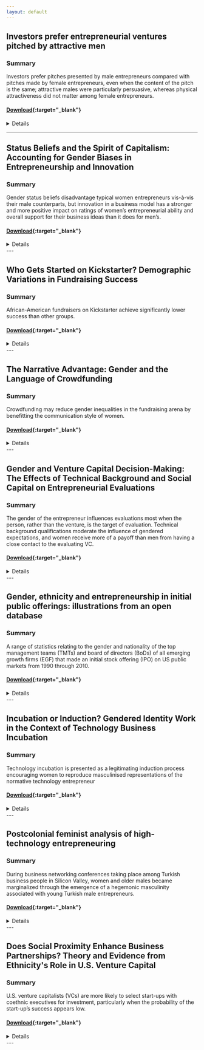 ```yaml
---
layout: default
---
```

## Investors prefer entrepreneurial ventures pitched by attractive men

### Summary

Investors prefer pitches presented by male entrepreneurs compared with pitches made by female entrepreneurs, even when the content of the pitch is the same; attractive males were particularly persuasive, whereas physical attractiveness did not matter among female entrepreneurs.

#### [Download](http://www.hbs.edu/faculty/Publication%20Files/Brooks%20Huang%20Kearney%20Murray_59b551a9-8218-4b84-be15-eaff58009767.pdf){:target="_blank"}


<details> <div markdown="1">

### PNAS, 2014

### Authors
* Alison Wood Brooks - Harvard Business School
* Laura Huang - Wharton School, University of Pennsylvania
* Sarah Wood Kearney - MIT Sloan
* Fiona E. Murray - MIT Sloan


### Abstract

> Entrepreneurship is a central path to job creation, economic growth, and prosperity. In the earliest stages of start-up business creation, the matching of entrepreneurial ventures to investors is critically important. The entrepreneur’s business proposition and previous experience are regarded as the main criteria for investment decisions. Our research, however, documents other critical criteria that investors use to make these decisions: the gender and physical attractiveness of the entrepreneurs themselves. Across a field setting (three entrepreneurial pitch competitions in the United States) and two experiments, we identify a profound and consistent gender gap in entrepreneur persuasiveness. Investors prefer pitches presented by male entrepreneurs compared with pitches made by female entrepreneurs, even when the content of the pitch is the same. This effect is moderated by male physical attractiveness: attractive males were particularly persuasive, whereas physical attractiveness did not matter among female entrepreneurs.
</div> </details>

---

## Status Beliefs and the Spirit of Capitalism: Accounting for Gender Biases in Entrepreneurship and Innovation

### Summary

Gender status beliefs disadvantage typical women entrepreneurs vis-à-vis their male counterparts, but innovation in a business model has a stronger and more positive impact on ratings of women’s entrepreneurial ability and overall support for their business ideas than it does for men’s.

#### [Download](https://pdfs.semanticscholar.org/1417/79ca61a7caa436d69d30cbbdb0b5801d61f5.pdf){:target="_blank"}


<details> <div markdown="1">

### Social Forces, 2014

### Authors
* Sarah Thébaud - University of California–Santa Barbara


### Abstract

> In this article, I develop and empirically test the theoretical argument that widely shared cultural beliefs about men’s and women’s abilities in entrepreneurship (i.e., “gender status beliefs”) systematically influence the social interactions during which an entrepreneur, particularly an innovative entrepreneur, seeks support from potential stakeholders for his or her new organization. To evaluate this argument, I conducted three experimental studies in the United Kingdom and the United States in which student participants were asked to evaluate the pro les of two entrepreneurs and to make investment decisions for each. The studies manipulated the gender of the entrepreneur and the innovativeness of the business plan. The main finding is consistent across studies: gender status beliefs disadvantage typical women entrepreneurs vis-à-vis their male counterparts, but innovation in a business model has a stronger and more positive impact on ratings of women’s entrepreneurial ability and overall support for their business ideas than it does for men’s. However, the strength of these patterns varies significantly depending on the societal and industry context of the new venture in question. Findings indicate that gender status beliefs can be understood as an important “demand-side” mechanism contributing to gender inequality in aggregate entrepreneurship rates and a micro-level factor affecting the likelihood that a new and novel organization will emerge and survive.
</div> </details>
---

## Who Gets Started on Kickstarter? Demographic Variations in Fundraising Success

### Summary
  
African-American fundraisers on Kickstarter achieve significantly lower success than other groups.

#### [Download](http://aisel.aisnet.org/cgi/viewcontent.cgi?article=1408&context=icis2015){:target="_blank"}


<details> <div markdown="1">

### Proceedings of ICIS Conference, 2015

### Authors
* Lauren Rhue - Wake Forest University School of Business


### Abstract

> Crowdfunding platforms like Kickstarter are expected to “democratize” funding by increasing the availability of capital to traditionally underrepresented groups, but there is conflicting evidence about racial disparities in success rates. This paper contributes to the information systems literature on crowdfunding by examining the racial dynamics in the crowdfunding platform Kickstarter. The race of subjects in project and user photos are determined with facial recognition software for 138,778 fundraising projects, and matched sample techniques are used to control for observable differences in project
categories among racial groups. Even controlling for these observable differences, this study finds that projects with African-American photo subjects achieve lower success rates. African-American fundraisers also achieve significantly lower success than other groups, and this effect is larger than the effect from project photos. This study has practical implications for individuals seeking capital in these markets as well as design implications for the platforms themselves.
</div> </details>
---

## The Narrative Advantage: Gender and the Language of Crowdfunding

### Summary

Crowdfunding may reduce gender inequalities in the fundraising arena by benefitting the communication style of women.

#### [Download](http://faculty.haas.berkeley.edu/gorbatai/working%20papers%20and%20word/Crowdfunding-GenderGorbataiNelson.pdf){:target="_blank"}


<details> <div markdown="1">

### Working paper

### Authors
* Andreea Gorbatai - Haas School of Business UC Berkeley
* Laura Nelson - Kellogg School of Management Northwestern University

### Abstract

> In this study, we set out to examine the role of language in the success of online fundraising—a new form of entrepreneurial project financing. In particular, we evaluate the influence of linguistic content on fundraising outcomes, above and beyond type of product or service offered. Online fundraising settings pose an interesting empirical puzzle: women are systematically more successful than men, an outcome contrary to offline gender inequality. We propose that this outcome is partially explained by linguistic differences between men and women in terms of language they use, and we test this mechanism using data from the online crowdfunding platform Indiegogo. The results support our theory, suggesting a link between micro-level linguistic choices and macro level outcomes: the institution of crowdfunding may reduce gender inequalities in the fundraising arena by benefitting the communication style of women.
</div> </details>
---


## Gender	and	Venture	Capital	Decision-Making: The	Effects	of	Technical	Background	and	Social	Capital	on	Entrepreneurial	Evaluations

### Summary

The gender of the entrepreneur influences evaluations most when the person, rather than the venture, is the target of evaluation. Technical background qualifications moderate the influence of gendered expectations, and women receive more of a payoff than men from having a close contact to the evaluating VC. 

#### [Download](https://pdfs.semanticscholar.org/97fd/9b1eb81f1adf24e992dd9c1513bba8f89af3.pdf){:target="_blank"}


<details> <div markdown="1">

### Social Science Research, 2015

### Authors
* Justine	E. Tinkler - University of Georgia
* Manwai C. Ku - Stanford	University
* Kjersten Bunker	Whittington - Reed College
* Andrea Rees Davies - Stanford University


### Abstract

> Research on gender and workplace decision-making tends to address either supply-side disparities between men’s and women’s human and social capital, or demand-side differences in the status expectations of women and men workers. In addition, this work often relies on causal inferences drawn from empirical data collected on worker characteristics and their workplace outcomes. In this study, we demonstrate how tangible education and work history credentials - typically associated with supply-side characteristics - work in tandem with cultural beliefs about gender to influence the evaluative process that
underlies venture capital decisions made in high-growth, high-tech entrepreneurship. Using an experimental design, we simulate funding decisions by venture capitalists (VCs) for men and women entrepreneurs that differ in technical background and the presence of important social ties. We demonstrate the presence of two distinct aspects of VCs’ evaluation: that of the venture and that of the entrepreneur, and find that the gender of the entrepreneur influences evaluations most when the person, rather than the venture, is the target of evaluation. Technical background qualifications moderate the influence of gendered expectations, and women receive more of a payoff than men from having a close contact to the evaluating VC. We discuss the implications for future research on gender and work.
</div> </details>
---

## Gender, ethnicity and entrepreneurship in initial public offerings: illustrations from an open database

### Summary

A range of statistics relating to the gender and nationality of the top management teams (TMTs) and board of directors (BoDs) of all emerging growth firms (EGF) that made an initial stock offering (IPO) on US public markets from 1990 through 2010.

#### [Download](http://isiarticles.com/bundles/Article/pre/pdf/42842.pdf){:target="_blank"}


<details> <div markdown="1">

### Research Policy, 2015

### Authors
* Martin Kenney - University of California, Davis
* Donald Patton - University of California, Davis


### Abstract

> This paper describes the variables in a freely available database of all emerging growth firms (EGF) that made an initial stock offering (IPO) on US public markets from 1990 through 2010. Our expectation is that researchers from a variety of disciplines can use this data to answer a wide variety of social science questions and combine it with other databases. To illustrate how the data can be used, we describe the gender and nationality of the top management teams (TMTs) and board of directors (BoDs) of these firms. We confirm that women are under-represented in all functional positions, but, in contrast to much of the popular press, we find that statistically Silicon Valley firms perform better than the national average. Gender ratios differ by function with women most prevalent at the CFO position and are most prevalent in the biomedical industry. Using undergraduate education, as an identifier for nationality, we find that, contrary to the popular press, there are more European than Asian immigrants in the TMTs. This suggests that European immigrants are more likely to immigrate with advanced degrees, while the Asian immigrants have only Bachelor’s degrees. In the immigration literature, it has been observed that specific immigrant groups concentrate in particular occupations. To test for this effect, we study the backgrounds of all identifiable Taiwanese immigrants. A remarkably high concentration of Taiwanese TMT members were from two Taiwanese universities’ electrical engineering departments, then received U.S. graduate degrees, particularly from UC Berkeley, and entered semiconductor-related industries. This database will contribute to reproducible social science as the same quality-controlled data is now available to all researchers.


</div> </details>
---


## Incubation or Induction? Gendered Identity Work in the Context of Technology Business Incubation

### Summary

Technology incubation is presented as a legitimating induction process encouraging women to reproduce masculinised representations of the normative technology entrepreneur

#### [Download](http://pure.qub.ac.uk/portal/files/11648035/Incubation_or_Induction.pdf){:target="_blank"}


<details> <div markdown="1">

### Entrepreneurship Theory & Practice

### Authors
* Susan Marlow - University of Nottingham
* Maura McAdam - University of Nottingham


### Abstract

> Whilst there is a substantial body of literature which seeks to establish, or dispute, the beneficial influence of business incubation, this debate remains almost entirely gender blind. This article challenges this assumption by adopting a feminist perspective to reveal business incubation to be a gendered process which shapes the identity work undertaken by women seeking legitimacy as technology venturers. In so doing, we critically evaluate prevailing normative analyses of the business incubation process and entrepreneurial legitimation. To illustrate this argument, we draw upon empirical evidence which reveals technology incubation as a legitimating induction process encouraging women to reproduce masculinised representations of the normative technology entrepreneur.
</div> </details>
---

## Postcolonial feminist analysis of high-technology entrepreneuring

### Summary

During business networking conferences taking place among Turkish business people in Silicon Valley, women and older males became marginalized through the emergence of a hegemonic masculinity associated with young Turkish male entrepreneurs.

#### [Download](https://www.researchgate.net/profile/Banu_Ozkazanc-Pan/publication/263245483_Postcolonial_feminist_analysis_of_high-technology_entrepreneuring/links/543fee210cf21227a11b9bfb.pdf){:target="_blank"}


<details> <div markdown="1">

### International Journal of Entrepreneurial Behaviour & Research, 2014

### Authors
* Banu Ozkazanc-Pan - University of Massachusetts, Boston


### Abstract

> Purpose – The purpose of this paper is to examine identity formation and networking practices relevant for high-technology entrepreneuring or the enactment of entrepreneurship in Silicon Valley by Turkish business people.
Design/methodology/approach – Guided by postcolonial feminist frameworks, the author conducted a combination of ethnographic and auto-ethnographic fieldwork at high-technology conferences in Silicon Valley by focussing on talk and text as relevant for understanding entrepreneuring. Through a reflexive stance, the author analyzed observations, conversations, and experiences inclusive of her own positionality during the research process as they related to entrepreneurial identity formation and networking.
Findings – During business networking conferences taking place among Turkish business people in Silicon Valley, women and older males became marginalized through the emergence of a hegemonic masculinity associated with young Turkish male entrepreneurs. In addition, local context impacted whether and how actors engaged in practices that produced marginalization and resistance simultaneously.
Originality/value – The research is of value for scholars interested in understanding how identity formation and networking in high-technology entrepreneuring take place through gendered practices and ideas. Scholars interested in deploying postcolonial feminist perspectives will also benefit by understanding how key analytic tools and research methods from these lenses can be used for conducting fieldwork in other contexts.
</div> </details>
---

## Does Social Proximity Enhance Business Partnerships? Theory and Evidence from Ethnicity's Role in U.S. Venture Capital

### Summary

U.S. venture capitalists (VCs) are more likely to select start-ups with coethnic executives for investment, particularly when the probability of the start-up’s success appears low.

#### [Download](https://papers.ssrn.com/sol3/papers.cfm?abstract_id=1939587){:target="_blank"}


<details> <div markdown="1">

###  Management Science, 2014

### Authors
* Deepak Hegde - New York University
* Justin Tumlinson - University of Munich


### Abstract

> We develop a formal model to understand the selection and influence effects of social proximity (homophily) between business partners. Consistent with the model’s predictions, we find that U.S. venture capitalists (VCs) are more likely to select start-ups with coethnic executives for investment, particularly when the probability of the start-up’s success appears low. Ethnic proximity between VCs and the start-ups they invest in is positively related to performance, measured by the probability of the companies’ successful exit through acquisitions and initial public offerings (IPOs) and net income after IPO. Two-stage regression estimates suggest that these positive performance outcomes are largely due to influence, that is, superior communication and coordination between coethnic VCs and start-up executives after the investment. To the extent that VCs expect to work better with coethnic start-ups, they invest in coethnic ventures that are of lower observable quality than noncoethnic ventures.
</div> </details>
---


